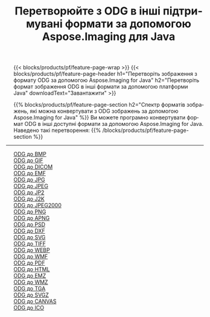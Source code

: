 ﻿---
title: Перетворюйте з ODG в інші підтримувані формати за допомогою Aspose.Imaging для Java 
weight: 3920
url: /uk/java/conversion/from/odg 
lang: uk
langdirlevel: 2
locales: zh-hans,ja,it,ru,de,es,fr,nl,id,lt,pl,pt,vi,tr,ko,zh-hant,ar,hi,th,sv,cs,uk,he
description: Aspose.Imaging може легко конвертувати з ODG в інші формати за допомогою платформи Java
---

{{< blocks/products/pf/feature-page-wrap >}}
{{< blocks/products/pf/feature-page-header h1="Перетворіть зображення з формату ODG за допомогою Aspose.Imaging for Java" h2="Перетворіть формат зображення ODG в інші формати за допомогою платформи Java" downloadText="Завантажити" >}}


{{% blocks/products/pf/feature-page-section  h2="Спектр форматів зображень, які можна конвертувати з ODG зображень за допомогою Aspose.Imaging for Java" %}}
Ви можете програмно конвертувати формат ODG в інші доступні формати за допомогою
Aspose.Imaging for Java.
<br/>
Наведено такі перетворення:
{{% /blocks/products/pf/feature-page-section %}}
<div class="container-fluid productfamilypage bg-gray">
    <div class="convertypes bg-gray agp-content section">
        <div class="container">
		<hr style="margin-left:-20px;"/>
		<div class="row other-converters">
		    <div class='col-md-2 other-converter remove-lp remove-rp'><a href="/imaging/uk/java/conversion/odg-to-bmp" >ODG до BMP</a></div><div class='col-md-2 other-converter remove-lp remove-rp'><a href="/imaging/uk/java/conversion/odg-to-gif" >ODG до GIF</a></div><div class='col-md-2 other-converter remove-lp remove-rp'><a href="/imaging/uk/java/conversion/odg-to-dicom" >ODG до DICOM</a></div><div class='col-md-2 other-converter remove-lp remove-rp'><a href="/imaging/uk/java/conversion/odg-to-emf" >ODG до EMF</a></div><div class='col-md-2 other-converter remove-lp remove-rp'><a href="/imaging/uk/java/conversion/odg-to-jpg" >ODG до JPG</a></div><div class='col-md-2 other-converter remove-lp remove-rp'><a href="/imaging/uk/java/conversion/odg-to-jpeg" >ODG до JPEG</a></div><div class='col-md-2 other-converter remove-lp remove-rp'><a href="/imaging/uk/java/conversion/odg-to-jp2" >ODG до JP2</a></div><div class='col-md-2 other-converter remove-lp remove-rp'><a href="/imaging/uk/java/conversion/odg-to-j2k" >ODG до J2K</a></div><div class='col-md-2 other-converter remove-lp remove-rp'><a href="/imaging/uk/java/conversion/odg-to-jpeg2000" >ODG до JPEG2000</a></div><div class='col-md-2 other-converter remove-lp remove-rp'><a href="/imaging/uk/java/conversion/odg-to-png" >ODG до PNG</a></div><div class='col-md-2 other-converter remove-lp remove-rp'><a href="/imaging/uk/java/conversion/odg-to-apng" >ODG до APNG</a></div><div class='col-md-2 other-converter remove-lp remove-rp'><a href="/imaging/uk/java/conversion/odg-to-psd" >ODG до PSD</a></div><div class='col-md-2 other-converter remove-lp remove-rp'><a href="/imaging/uk/java/conversion/odg-to-dxf" >ODG до DXF</a></div><div class='col-md-2 other-converter remove-lp remove-rp'><a href="/imaging/uk/java/conversion/odg-to-svg" >ODG до SVG</a></div><div class='col-md-2 other-converter remove-lp remove-rp'><a href="/imaging/uk/java/conversion/odg-to-tiff" >ODG до TIFF</a></div><div class='col-md-2 other-converter remove-lp remove-rp'><a href="/imaging/uk/java/conversion/odg-to-webp" >ODG до WEBP</a></div><div class='col-md-2 other-converter remove-lp remove-rp'><a href="/imaging/uk/java/conversion/odg-to-wmf" >ODG до WMF</a></div><div class='col-md-2 other-converter remove-lp remove-rp'><a href="/imaging/uk/java/conversion/odg-to-pdf" >ODG до PDF</a></div><div class='col-md-2 other-converter remove-lp remove-rp'><a href="/imaging/uk/java/conversion/odg-to-html" >ODG до HTML</a></div><div class='col-md-2 other-converter remove-lp remove-rp'><a href="/imaging/uk/java/conversion/odg-to-emz" >ODG до EMZ</a></div><div class='col-md-2 other-converter remove-lp remove-rp'><a href="/imaging/uk/java/conversion/odg-to-wmz" >ODG до WMZ</a></div><div class='col-md-2 other-converter remove-lp remove-rp'><a href="/imaging/uk/java/conversion/odg-to-tga" >ODG до TGA</a></div><div class='col-md-2 other-converter remove-lp remove-rp'><a href="/imaging/uk/java/conversion/odg-to-svgz" >ODG до SVGZ</a></div><div class='col-md-2 other-converter remove-lp remove-rp'><a href="/imaging/uk/java/conversion/odg-to-canvas" >ODG до CANVAS</a></div><div class='col-md-2 other-converter remove-lp remove-rp'><a href="/imaging/uk/java/conversion/odg-to-ico" >ODG до ICO</a></div>
                </div>
        </div>
    </div>
</div>
<br/>

